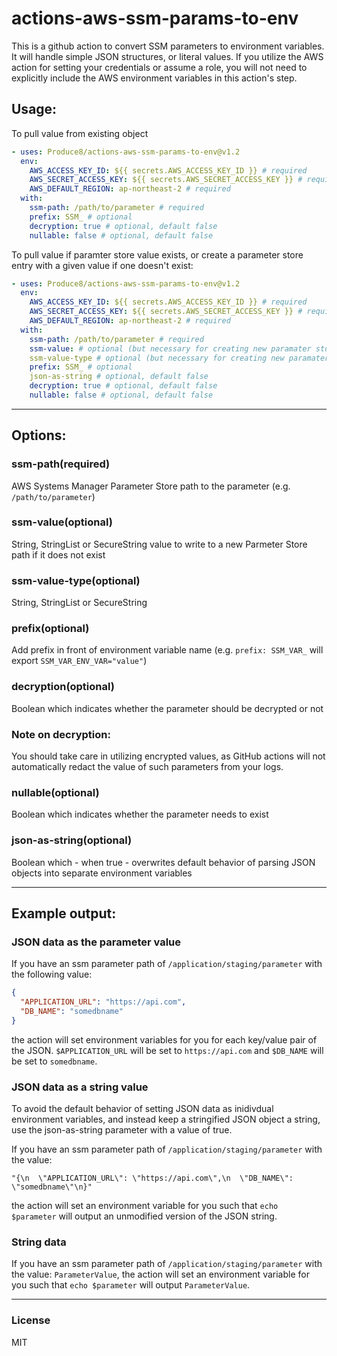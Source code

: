 # actions-aws-ssm-params-to-env

This is a github action to convert SSM parameters to environment variables. It will handle
simple JSON structures, or literal values. If you utilize the AWS action for setting
your credentials or assume a role, you will not need to explicitly include the AWS environment
variables in this action's step.

## Usage:

To pull value from existing object

```yaml
- uses: Produce8/actions-aws-ssm-params-to-env@v1.2
  env:
    AWS_ACCESS_KEY_ID: ${{ secrets.AWS_ACCESS_KEY_ID }} # required
    AWS_SECRET_ACCESS_KEY: ${{ secrets.AWS_SECRET_ACCESS_KEY }} # required
    AWS_DEFAULT_REGION: ap-northeast-2 # required
  with:
    ssm-path: /path/to/parameter # required
    prefix: SSM_ # optional
    decryption: true # optional, default false
    nullable: false # optional, default false
```

To pull value if paramter store value exists, or create a parameter store entry with a given value if one doesn't exist:

```yaml
- uses: Produce8/actions-aws-ssm-params-to-env@v1.2
  env:
    AWS_ACCESS_KEY_ID: ${{ secrets.AWS_ACCESS_KEY_ID }} # required
    AWS_SECRET_ACCESS_KEY: ${{ secrets.AWS_SECRET_ACCESS_KEY }} # required
    AWS_DEFAULT_REGION: ap-northeast-2 # required
  with:
    ssm-path: /path/to/parameter # required
    ssm-value: # optional (but necessary for creating new paramater store value)
    ssm-value-type # optional (but necessary for creating new paramater store value)
    prefix: SSM_ # optional
    json-as-string # optional, default false
    decryption: true # optional, default false
    nullable: false # optional, default false
```

---

## Options:

### ssm-path(required)

AWS Systems Manager Parameter Store path to the parameter
(e.g. `/path/to/parameter`)

### ssm-value(optional)

String, StringList or SecureString value to write to a new Parmeter Store path if it does not exist

### ssm-value-type(optional)

String, StringList or SecureString

### prefix(optional)

Add prefix in front of environment variable name
(e.g. `prefix: SSM_VAR_` will export `SSM_VAR_ENV_VAR="value"`)

### decryption(optional)

Boolean which indicates whether the parameter should be decrypted or not

### **Note on decryption:**

You should take care in utilizing encrypted values, as GitHub actions will not automatically redact
the value of such parameters from your logs.

### nullable(optional)

Boolean which indicates whether the parameter needs to exist

### json-as-string(optional)

Boolean which - when true - overwrites default behavior of parsing JSON objects into separate environment variables

---

## Example output:

### JSON data as the parameter value

If you have an ssm parameter path of `/application/staging/parameter` with the following value:

```JSON
{
  "APPLICATION_URL": "https://api.com",
  "DB_NAME": "somedbname"
}
```

the action will set environment variables for you for each key/value pair of the JSON.
`$APPLICATION_URL` will be set to `https://api.com` and
`$DB_NAME` will be set to `somedbname`.

### JSON data as a string value

To avoid the default behavior of setting JSON data as inidivdual environment variables, and instead keep a stringified JSON object a string, use the json-as-string parameter with a value of true.

If you have an ssm parameter path of `/application/staging/parameter` with the value:

```
"{\n  \"APPLICATION_URL\": \"https://api.com\",\n  \"DB_NAME\": \"somedbname\"\n}"
```

the action will set an environment variable for you such that `echo $parameter`
will output an unmodified version of the JSON string.

### String data

If you have an ssm parameter path of `/application/staging/parameter` with the value:
`ParameterValue`, the action will set an environment variable for you such that `echo $parameter`
will output `ParameterValue`.

---

### License

MIT
